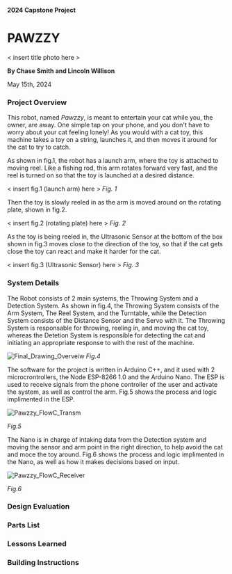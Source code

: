 **2024 Capstone Project**

# **PAWZZY**

< insert title photo here >

**By Chase Smith and Lincoln Willison**

May 15th, 2024

### Project Overview

This robot, named *Pawzzy*, is meant to entertain your cat while you, the owner, are away. One simple tap on your phone, and you don't have to worry about your cat 
feeling lonely! As you would with a cat toy, this machine takes a toy on a string, launches it, and then moves it around for the cat to try to catch. 

As shown in fig.1, the robot has a launch arm, where the toy is attached to moving reel. Like a fishing rod, this arm rotates forward very fast, and the reel is turned on so that the 
toy is launched at a desired distance. 

< insert fig.1 (launch arm) here >
*Fig. 1*

Then the toy is slowly reeled in as the arm is moved around on the rotating plate, shown in fig.2.

< insert fig.2 (rotating plate) here >
*Fig. 2*

As the toy is being reeled in, the Ultrasonic Sensor at the bottom of the box shown in fig.3 moves close to the direction of the toy, so that if the cat gets close the toy can react and make 
it harder for the cat.

< insert fig.3 (Ultrasonic Sensor) here >
*Fig. 3*

### System Details

The Robot consists of 2 main systems, the Throwing System and a Detection System. As shown in fig.4, the Throwing System consists of the Arm System, The Reel System, and the Turntable, while the Detection System consists of the Distance Sensor and the Servo with it. The Throwing System is responsable for throwing, reeling in, and moving the cat toy, whereas the Detetion System is responsible for detecting the cat and initiating an appropriate response to with the rest of the machine.

![Final_Drawing_Overveiw](https://github.com/Yeetcoding/2024-Capstone-Project---Pawzzy/assets/77801962/061eaaa7-deee-4a4c-ae49-4577d6c37f84)
*Fig.4*

The software for the project is written in Arduino C++, and it used with 2 microcrontrollers, the Node ESP-8266 1.0 and the Arduino Nano. The ESP is used to receive signals from the phone controller of the user and activate the system, as well as control the arm. Fig.5 shows the process and logic implimented in the ESP. 

![Pawzzy_FlowC_Transm](https://github.com/Yeetcoding/2024-Capstone-Project---Pawzzy/assets/77801962/dcd4d221-0082-4c01-916b-117aa6a327fc)

*Fig.5*

The Nano is in charge of intaking data from the Detection system and moving the sensor and arm point in the right direction, to help avoid the cat and moce the toy around. Fig.6 shows the process and logic implimented in the Nano, as well as how it makes decisions based on input.

![Pawzzy_FlowC_Receiver](https://github.com/Yeetcoding/2024-Capstone-Project---Pawzzy/assets/77801962/5c467d43-5346-45a2-b94f-f99de2aaa4d5)

*Fig.6*


### Design Evaluation

### Parts List

### Lessons Learned

### Building Instructions


